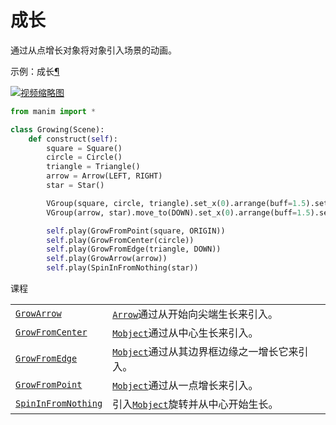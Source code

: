 # 成长


通过从点增长对象将对象引入场景的动画。

示例：成长[¶](#growing)

[![视频缩略图]()](https://docs.manim.community/en/stable/reference/Growing-1.mp4)

```py
from manim import *

class Growing(Scene):
    def construct(self):
        square = Square()
        circle = Circle()
        triangle = Triangle()
        arrow = Arrow(LEFT, RIGHT)
        star = Star()

        VGroup(square, circle, triangle).set_x(0).arrange(buff=1.5).set_y(2)
        VGroup(arrow, star).move_to(DOWN).set_x(0).arrange(buff=1.5).set_y(-2)

        self.play(GrowFromPoint(square, ORIGIN))
        self.play(GrowFromCenter(circle))
        self.play(GrowFromEdge(triangle, DOWN))
        self.play(GrowArrow(arrow))
        self.play(SpinInFromNothing(star))
```

课程

|||
|-|-|
[`GrowArrow`](manim.animation.growing.GrowArrow.html#manim.animation.growing.GrowArrow "manim.animation.growing.GrowArrow")|[`Arrow`](manim.mobject.geometry.line.Arrow.html#manim.mobject.geometry.line.Arrow "manim.mobject.geometry.line.Arrow")通过从开始向尖端生长来引入。
[`GrowFromCenter`](manim.animation.growing.GrowFromCenter.html#manim.animation.growing.GrowFromCenter "manim.animation.growing.GrowFromCenter")|[`Mobject`](manim.mobject.mobject.Mobject.html#manim.mobject.mobject.Mobject "manim.mobject.mobject.Mobject")通过从中心生长来引入。
[`GrowFromEdge`](manim.animation.growing.GrowFromEdge.html#manim.animation.growing.GrowFromEdge "manim.animation.growing.GrowFromEdge")|[`Mobject`](manim.mobject.mobject.Mobject.html#manim.mobject.mobject.Mobject "manim.mobject.mobject.Mobject")通过从其边界框边缘之一增长它来引入。
[`GrowFromPoint`](manim.animation.growing.GrowFromPoint.html#manim.animation.growing.GrowFromPoint "manim.animation.growing.GrowFromPoint")|[`Mobject`](manim.mobject.mobject.Mobject.html#manim.mobject.mobject.Mobject "manim.mobject.mobject.Mobject")通过从一点增长来引入。
[`SpinInFromNothing`](manim.animation.growing.SpinInFromNothing.html#manim.animation.growing.SpinInFromNothing "manim.animation.growing.SpinInFromNothing")|引入[`Mobject`](manim.mobject.mobject.Mobject.html#manim.mobject.mobject.Mobject "manim.mobject.mobject.Mobject")旋转并从中心开始生长。


